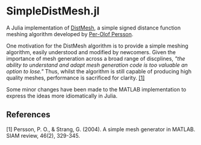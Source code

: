 # SimpleDistMesh.jl
A Julia implementation of [DistMesh](http://persson.berkeley.edu/distmesh/), a simple signed distance function meshing algorithm developed by [Per-Olof Persson](http://persson.berkeley.edu/).

One motivation for the DistMesh algorithm is to provide a simple meshing algorithm, easily understood and modified by newcomers. Given the importance of mesh generation across a broad range of discplines, _"the ability to understand and adapt mesh generation code is too valuable an option to lose."_ Thus, whilst the algorithm is still capable of producing high quality meshes, performance is sacrificed for clarity. [[1]](#1)

Some minor changes have been made to the MATLAB implementation to express the ideas more idiomatically in Julia.

## References
<a id="1">[1]</a> Persson, P. O., & Strang, G. (2004). A simple mesh generator in MATLAB. SIAM review, 46(2), 329-345.
